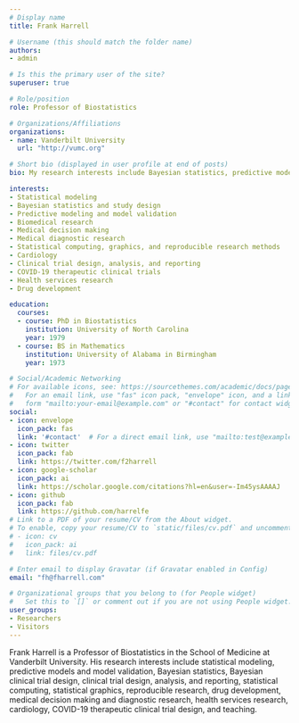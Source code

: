 ```yaml
---
# Display name
title: Frank Harrell

# Username (this should match the folder name)
authors:
- admin

# Is this the primary user of the site?
superuser: true

# Role/position
role: Professor of Biostatistics

# Organizations/Affiliations
organizations:
- name: Vanderbilt University
  url: "http://vumc.org"

# Short bio (displayed in user profile at end of posts)
bio: My research interests include Bayesian statistics, predictive modeling and model validation, statistical computing and graphics, biomedical research, clinical trials, health services research, cardiology, and COVID-19 therapeutics.

interests:
- Statistical modeling
- Bayesian statistics and study design
- Predictive modeling and model validation
- Biomedical research
- Medical decision making
- Medical diagnostic research
- Statistical computing, graphics, and reproducible research methods
- Cardiology
- Clinical trial design, analysis, and reporting
- COVID-19 therapeutic clinical trials
- Health services research
- Drug development

education:
  courses:
  - course: PhD in Biostatistics
    institution: University of North Carolina
    year: 1979
  - course: BS in Mathematics
    institution: University of Alabama in Birmingham
    year: 1973

# Social/Academic Networking
# For available icons, see: https://sourcethemes.com/academic/docs/page-builder/#icons
#   For an email link, use "fas" icon pack, "envelope" icon, and a link in the
#   form "mailto:your-email@example.com" or "#contact" for contact widget.
social:
- icon: envelope
  icon_pack: fas
  link: '#contact'  # For a direct email link, use "mailto:test@example.org".
- icon: twitter
  icon_pack: fab
  link: https://twitter.com/f2harrell
- icon: google-scholar
  icon_pack: ai
  link: https://scholar.google.com/citations?hl=en&user=-Im45ysAAAAJ
- icon: github
  icon_pack: fab
  link: https://github.com/harrelfe
# Link to a PDF of your resume/CV from the About widget.
# To enable, copy your resume/CV to `static/files/cv.pdf` and uncomment the lines below.
# - icon: cv
#   icon_pack: ai
#   link: files/cv.pdf

# Enter email to display Gravatar (if Gravatar enabled in Config)
email: "fh@fharrell.com"

# Organizational groups that you belong to (for People widget)
#   Set this to `[]` or comment out if you are not using People widget.
user_groups:
- Researchers
- Visitors
---
```


Frank Harrell is a Professor of Biostatistics in the School of Medicine at Vanderbilt University.  His research interests include statistical modeling, predictive models and model validation, Bayesian statistics, Bayesian clinical trial design, clinical trial design, analysis, and reporting, statistical computing, statistical graphics, reproducible research, drug development, medical decision making and diagnostic research, health services research, cardiology, COVID-19 therapeutic clinical trial design, and teaching.
